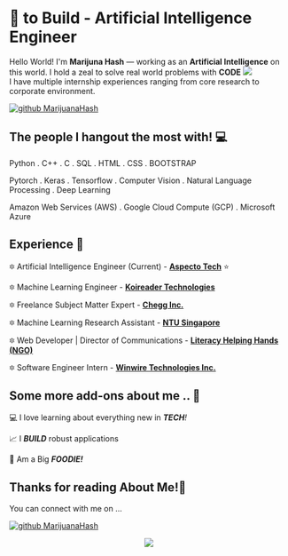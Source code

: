 <!-- links to social media icons -->
<!-- no need to change these -->

<!-- icons  -->

[2.1]: https://img.icons8.com/windows/48/000000/github.png


<!-- links to my social media accounts -->


[2]: https://www.github.com/MarijuanaHash


<!-- section - intro -->
<!--#### **SDE** @ **HashedIn | Microsoft | ISRO** -->

# :blue_heart: to Build - Artificial Intelligence Engineer


Hello World! I'm **Marijuna Hash** — working as an **Artificial Intelligence** on this world. I hold a zeal to solve real world problems with **CODE** ![](https://img.icons8.com/ios-filled/15/000000/code.png)  <br>
I have multiple internship experiences ranging from core research to corporate environment. <br>


[![github MarijuanaHash][2.1]][2]

<!-- section - social media icons -->



<!-- section - skills -->

## The people I hangout the most with! 💻

Python . C++ . C . SQL . HTML . CSS . BOOTSTRAP

Pytorch . Keras . Tensorflow . Computer Vision . Natural Language Processing . Deep Learning

Amazon Web Services (AWS) . Google Cloud Compute (GCP) . Microsoft Azure

<!-- section - skills -->

<!-- section - job details -->

## Experience 💯

🔯 Artificial Intelligence Engineer (Current) - [**Aspecto Tech**](http://aspecto.tech) ⭐

🔯 Machine Learning Engineer - [**Koireader Technologies**](https://koireader.com)

🔯 Freelance Subject Matter Expert - [**Chegg Inc.**](https://chegg.com)

🔯 Machine Learning Research Assistant - [**NTU Singapore**](https://www.ntu.edu.sg)

🔯 Web Developer | Director of Communications - [**Literacy Helping Hands (NGO)**](https://www.literacyhelpinghands.in)

🔯 Software Engineer Intern - [**Winwire Technologies Inc.**](https://www.winwire.com)


<!-- section - job details -->


<!-- section - interests -->

## Some more add-ons about me  .. 💖

💻 I love learning about everything new in _**TECH**!_

📈 I _**BUILD**_ robust applications 

🍕 Am a Big _**FOODIE!**_

<!-- section - interests -->

## Thanks for reading About Me!🙏

You can connect with me on ...

<!-- section - social media icons -->


[![github MarijuanaHash][2.1]][2]


<!-- section - social media icons -->

<p align='center'>
<img align='center' src="https://visitor-badge.glitch.me/badge?page_id=MarijuanaHash.visitor-badge">
 <p/>
